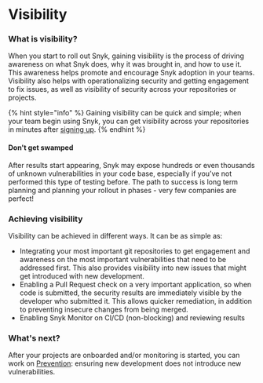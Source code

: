 # Visibility

### What is visibility?

When you start to roll out Snyk, gaining visibility is the process of driving awareness on what Snyk does, why it was brought in, and how to use it. This awareness helps promote and encourage Snyk adoption in your teams. Visibility also helps with operationalizing security and getting engagement to fix issues, as well as visibility of security across your repositories or projects.

{% hint style="info" %}
Gaining visibility can be quick and simple; when your team begin using Snyk, you can get visibility across your repositories in minutes after [signing up](../../quickstart/create-a-snyk-account.md).
{% endhint %}

#### Don't get swamped

After results start appearing, Snyk may expose hundreds or even thousands of unknown vulnerabilities in your code base, especially if you’ve not performed this type of testing before. The path to success is long term planning and planning your rollout in phases - very few companies are perfect!

### Achieving visibility

Visibility can be achieved in different ways. It can be as simple as:

* Integrating your most important git repositories to get engagement and awareness on the most important vulnerabilities that need to be addressed first. This also provides visibility into new issues that might get introduced with new development.
* Enabling a Pull Request check on a very important application, so when code is submitted, the security results are immediately visible by the developer who submitted it. This allows quicker remediation, in addition to preventing insecure changes from being merged.
* Enabling Snyk Monitor on CI/CD (non-blocking) and reviewing results

### What's next?

After your projects are onboarded and/or monitoring is started, you can work on [Prevention](prevention.md): ensuring new development does not introduce new vulnerabilities.
